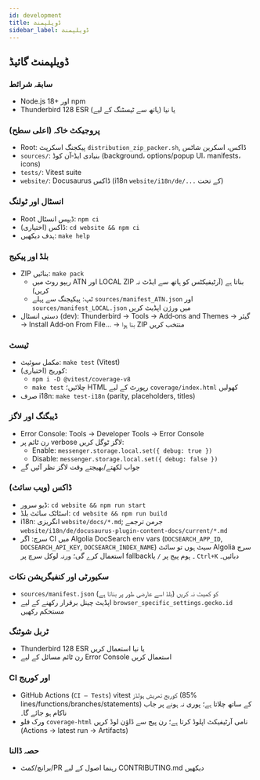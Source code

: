 ```yaml
---
id: development
title: ڈویلپمنٹ
sidebar_label: ڈویلپمنٹ
---
```


## ڈویلپمنٹ گائیڈ

### سابقہ شرائط

- Node.js 18+ اور npm
- Thunderbird 128 ESR یا نیا (ہاتھ سے ٹیسٹنگ کے لیے)

### پروجیکٹ خاکہ (اعلی سطح)

- Root: پیکجنگ اسکرپٹ `distribution_zip_packer.sh`, ڈاکس، اسکرین شاٹس
- `sources/`: بنیادی ایڈ‑آن کوڈ (background، options/popup UI، manifests، icons)
- `tests/`: Vitest suite
- `website/`: Docusaurus ڈاکس (i18n `website/i18n/de/...` کے تحت)

### انسٹال اور ٹولنگ

- Root ڈیپس انسٹال: `npm ci`
- ڈاکس (اختیاری): `cd website && npm ci`
- ہدف دیکھیں: `make help`

### بلڈ اور پیکیج

- ZIP بنائیں: `make pack`
  - ریپو روٹ میں ATN اور LOCAL ZIP بناتا ہے (آرٹیفیکٹس کو ہاتھ سے ایڈٹ نہ کریں)
  - ٹپ: پیکیجنگ سے پہلے `sources/manifest_ATN.json` اور `sources/manifest_LOCAL.json` میں ورژن اپڈیٹ کریں
- دستی انسٹال (dev): Thunderbird → Tools → Add‑ons and Themes → گیئر → Install Add‑on From File… → بنا ہوا ZIP منتخب کریں

### ٹیسٹ

- مکمل سوئیٹ: `make test` (Vitest)
- کوریج (اختیاری):
  - `npm i -D @vitest/coverage-v8`
  - `make test` چلائیں؛ HTML رپورٹ کے لیے `coverage/index.html` کھولیں
- صرف i18n: `make test-i18n` (parity, placeholders, titles)

### ڈیبگنگ اور لاگز

- Error Console: Tools → Developer Tools → Error Console
- رن ٹائم پر verbose لاگز ٹوگل کریں:
  - Enable: `messenger.storage.local.set({ debug: true })`
  - Disable: `messenger.storage.local.set({ debug: false })`
- جواب لکھتے/بھیجتے وقت لاگز نظر آئیں گے

### ڈاکس (ویب سائٹ)

- ڈیو سرور: `cd website && npm run start`
- اسٹاٹک سائٹ بلڈ: `cd website && npm run build`
- i18n: انگریزی `website/docs/*.md`; جرمن ترجمے `website/i18n/de/docusaurus-plugin-content-docs/current/*.md`
- سرچ: اگر CI میں Algolia DocSearch env vars (`DOCSEARCH_APP_ID`, `DOCSEARCH_API_KEY`, `DOCSEARCH_INDEX_NAME`) سیٹ ہوں تو سائٹ Algolia سرچ استعمال کرے گی؛ ورنہ لوکل سرچ پر fallback۔ ہوم پیج پر `/` یا `Ctrl+K` دبائیں۔

### سکیورٹی اور کنفیگریشن نکات

- `sources/manifest.json` کو کمیٹ نہ کریں (بلڈ اسے عارضی طور پر بناتا ہے)
- اپڈیٹ چینل برقرار رکھنے کے لیے `browser_specific_settings.gecko.id` مستحکم رکھیں

### ٹربل شوٹنگ

- Thunderbird 128 ESR یا نیا استعمال کریں
- رن ٹائم مسائل کے لیے Error Console استعمال کریں

### CI اور کوریج

- GitHub Actions (`CI — Tests`) vitest کوریج تھریش ہولڈز (85% lines/functions/branches/statements) کے ساتھ چلاتا ہے؛ پوری نہ ہونے پر جاب ناکام ہو جائے گا۔
- ورک فلو `coverage-html` نامی آرٹیفیکٹ اپلوڈ کرتا ہے؛ رن پیج سے ڈاؤن لوڈ کریں (Actions → latest run → Artifacts)

### حصہ ڈالنا

- برانچ/کمٹ/PR رہنما اصول کے لیے CONTRIBUTING.md دیکھیں
